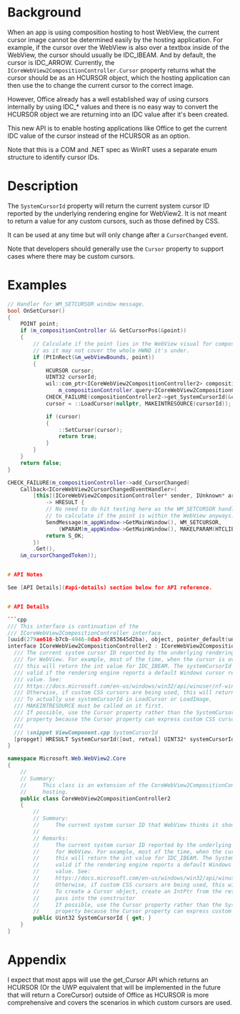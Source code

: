 # Background

When an app is using composition hosting to host WebView, the current cursor
image cannot be determined easily by the hosting application. For example, if
the cursor over the WebView is also over a textbox inside of the WebView, the
cursor should usually be IDC_IBEAM. And by default, the cursor is IDC_ARROW.
Currently, the `ICoreWebView2CompositionController.Cursor` property returns what
the cursor should be as an HCURSOR object, which the hosting application can
then use the to change the current cursor to the correct image.

However, Office already has a well established way of using cursors internally
by using IDC_* values and there is no easy way to convert the HCURSOR object we
are returning into an IDC value after it's been created.

This new API is to enable hosting applications like Office to get the current
IDC value of the cursor instead of the HCURSOR as an option.

Note that this is a COM and .NET spec as WinRT uses a separate enum structure to
identify cursor IDs.


# Description

The `SystemCursorId` property will return the current system cursor ID reported
by the underlying rendering engine for WebView2. It is not meant to return a
value for any custom cursors, such as those defined by CSS.

It can be used at any time but will only change after a `CursorChanged` event.

Note that developers should generally use the `Cursor` property to support cases
where there may be custom cursors.


# Examples

```cpp
// Handler for WM_SETCURSOR window message.
bool OnSetCursor()
{
    POINT point;
    if (m_compositionController && GetCursorPos(&point))
    {
        // Calculate if the point lies in the WebView visual for composition hosting
        // as it may not cover the whole HWND it's under.
        if (PtInRect(&m_webViewBounds, point))
        {
            HCURSOR cursor;
            UINT32 cursorId;
            wil::com_ptr<ICoreWebView2CompositionController2> compositionController2 =
                m_compositionController.query<ICoreWebView2CompositionController2>();
            CHECK_FAILURE(compositionController2->get_SystemCursorId(&cursorId));
            cursor = ::LoadCursor(nullptr, MAKEINTRESOURCE(cursorId));

            if (cursor)
            {
                ::SetCursor(cursor);
                return true;
            }
        }
    }
    return false;
}

CHECK_FAILURE(m_compositionController->add_CursorChanged(
    Callback<ICoreWebView2CursorChangedEventHandler>(
        [this](ICoreWebView2CompositionController* sender, IUnknown* args)
            -> HRESULT {
            // No need to do hit testing here as the WM_SETCURSOR handler will have
            // to calculate if the point is within the WebView anyways.
            SendMessage(m_appWindow->GetMainWindow(), WM_SETCURSOR,
                (WPARAM)m_appWindow->GetMainWindow(), MAKELPARAM(HTCLIENT, WM_MOUSEMOVE));
            return S_OK;
        })
        .Get(),
    &m_cursorChangedToken));


# API Notes

See [API Details](#api-details) section below for API reference.


# API Details

```cpp
/// This interface is continuation of the 
/// ICoreWebView2CompositionController interface.
[uuid(279ae616-b7cb-4946-8da3-dc853645d2ba), object, pointer_default(unique)]
interface ICoreWebView2CompositionController2 : ICoreWebView2CompositionController {
  /// The current system cursor ID reported by the underlying rendering engine
  /// for WebView. For example, most of the time, when the cursor is over text,
  /// this will return the int value for IDC_IBEAM. The systemCursorId is only
  /// valid if the rendering engine reports a default Windows cursor resource
  /// value. See:
  /// https://docs.microsoft.com/en-us/windows/win32/api/winuser/nf-winuser-loadcursorw
  /// Otherwise, if custom CSS cursors are being used, this will return 0.
  /// To actually use systemCursorId in LoadCursor or LoadImage,
  /// MAKEINTRESOURCE must be called on it first.
  /// If possible, use the Cursor property rather than the SystemCursorId
  /// property because the Cursor property can express custom CSS cursors.
  ///
  /// \snippet ViewComponent.cpp SystemCursorId
  [propget] HRESULT SystemCursorId([out, retval] UINT32* systemCursorId);
}
```

```c#
namespace Microsoft.Web.WebView2.Core
{
    //
    // Summary:
    //     This class is an extension of the CoreWebView2CompositionController class to support composition
    //     hosting.
    public class CoreWebView2CompositionController2
    {
        //
        // Summary:
        //     The current system cursor ID that WebView thinks it should be.
        //
        // Remarks:
        //     The current system cursor ID reported by the underlying rendering engine
        //     for WebView. For example, most of the time, when the cursor is over text,
        //     this will return the int value for IDC_IBEAM. The SystemCursorId is only
        //     valid if the rendering engine reports a default Windows cursor resource
        //     value. See:
        //     https://docs.microsoft.com/en-us/windows/win32/api/winuser/nf-winuser-loadcursorw
        //     Otherwise, if custom CSS cursors are being used, this will return 0.
        //     To create a Cursor object, create an IntPtr from the returned uint to
        //     pass into the constructor
        //     If possible, use the Cursor property rather than the SystemCursorId
        //     property because the Cursor property can express custom CSS cursors.
        public Uint32 SystemCursorId { get; }
    }
}
```

# Appendix

I expect that most apps will use the get_Cursor API which returns an HCURSOR (Or
the UWP equivalent that will be implemented in the future that will return a
CoreCursor) outside of Office as HCURSOR is more comprehensive and covers the
scenarios in which custom cursors are used.
